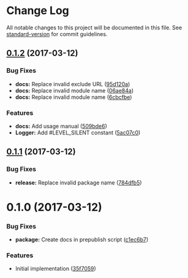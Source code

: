 # Change Log

All notable changes to this project will be documented in this file. See [standard-version](https://github.com/conventional-changelog/standard-version) for commit guidelines.

<a name="0.1.2"></a>
## [0.1.2](https://github.com/ls-age/logger/compare/v0.1.1...v0.1.2) (2017-03-12)


### Bug Fixes

* **docs:** Replace invalid exclude URL ([95d120a](https://github.com/ls-age/logger/commit/95d120a))
* **docs:** Replace invalid module name ([06ae84a](https://github.com/ls-age/logger/commit/06ae84a))
* **docs:** Replace invalid module name ([6cbcfbe](https://github.com/ls-age/logger/commit/6cbcfbe))


### Features

* **docs:** Add usage manual ([509bde6](https://github.com/ls-age/logger/commit/509bde6))
* **Logger:** Add #LEVEL_SILENT constant ([5ac07c0](https://github.com/ls-age/logger/commit/5ac07c0))



<a name="0.1.1"></a>
## [0.1.1](https://github.com/ls-age/logger/compare/v0.1.0...v0.1.1) (2017-03-12)


### Bug Fixes

* **release:** Replace invalid package name ([784dfb5](https://github.com/ls-age/logger/commit/784dfb5))



<a name="0.1.0"></a>
# 0.1.0 (2017-03-12)


### Bug Fixes

* **package:** Create docs in prepublish script ([c1ec6b7](https://github.com/ls-age/logger/commit/c1ec6b7))


### Features

* Initial implementation ([35f7059](https://github.com/ls-age/logger/commit/35f7059))
